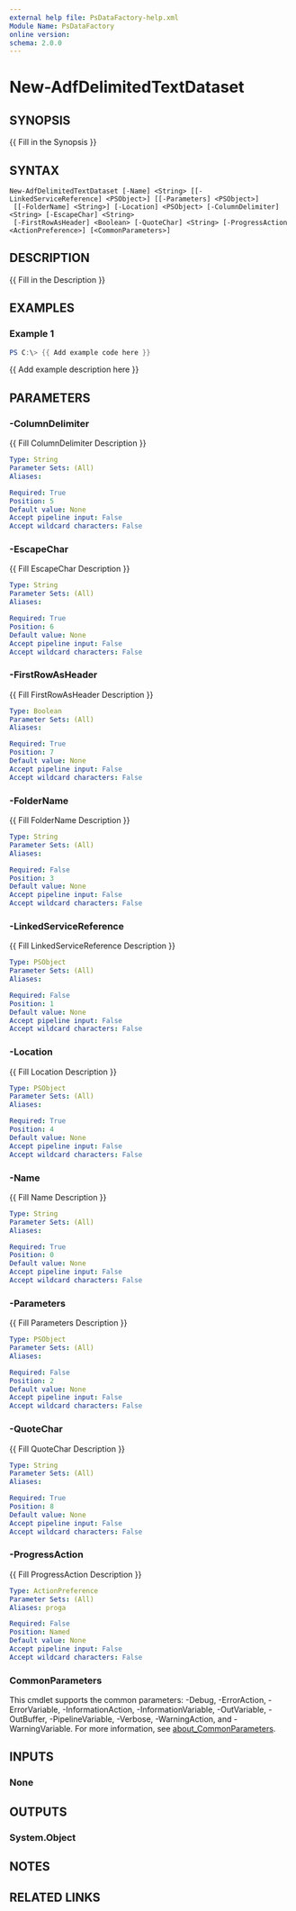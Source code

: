 ```yaml
---
external help file: PsDataFactory-help.xml
Module Name: PsDataFactory
online version:
schema: 2.0.0
---
```


# New-AdfDelimitedTextDataset

## SYNOPSIS
{{ Fill in the Synopsis }}

## SYNTAX

```
New-AdfDelimitedTextDataset [-Name] <String> [[-LinkedServiceReference] <PSObject>] [[-Parameters] <PSObject>]
 [[-FolderName] <String>] [-Location] <PSObject> [-ColumnDelimiter] <String> [-EscapeChar] <String>
 [-FirstRowAsHeader] <Boolean> [-QuoteChar] <String> [-ProgressAction <ActionPreference>] [<CommonParameters>]
```

## DESCRIPTION
{{ Fill in the Description }}

## EXAMPLES

### Example 1
```powershell
PS C:\> {{ Add example code here }}
```

{{ Add example description here }}

## PARAMETERS

### -ColumnDelimiter
{{ Fill ColumnDelimiter Description }}

```yaml
Type: String
Parameter Sets: (All)
Aliases:

Required: True
Position: 5
Default value: None
Accept pipeline input: False
Accept wildcard characters: False
```

### -EscapeChar
{{ Fill EscapeChar Description }}

```yaml
Type: String
Parameter Sets: (All)
Aliases:

Required: True
Position: 6
Default value: None
Accept pipeline input: False
Accept wildcard characters: False
```

### -FirstRowAsHeader
{{ Fill FirstRowAsHeader Description }}

```yaml
Type: Boolean
Parameter Sets: (All)
Aliases:

Required: True
Position: 7
Default value: None
Accept pipeline input: False
Accept wildcard characters: False
```

### -FolderName
{{ Fill FolderName Description }}

```yaml
Type: String
Parameter Sets: (All)
Aliases:

Required: False
Position: 3
Default value: None
Accept pipeline input: False
Accept wildcard characters: False
```

### -LinkedServiceReference
{{ Fill LinkedServiceReference Description }}

```yaml
Type: PSObject
Parameter Sets: (All)
Aliases:

Required: False
Position: 1
Default value: None
Accept pipeline input: False
Accept wildcard characters: False
```

### -Location
{{ Fill Location Description }}

```yaml
Type: PSObject
Parameter Sets: (All)
Aliases:

Required: True
Position: 4
Default value: None
Accept pipeline input: False
Accept wildcard characters: False
```

### -Name
{{ Fill Name Description }}

```yaml
Type: String
Parameter Sets: (All)
Aliases:

Required: True
Position: 0
Default value: None
Accept pipeline input: False
Accept wildcard characters: False
```

### -Parameters
{{ Fill Parameters Description }}

```yaml
Type: PSObject
Parameter Sets: (All)
Aliases:

Required: False
Position: 2
Default value: None
Accept pipeline input: False
Accept wildcard characters: False
```

### -QuoteChar
{{ Fill QuoteChar Description }}

```yaml
Type: String
Parameter Sets: (All)
Aliases:

Required: True
Position: 8
Default value: None
Accept pipeline input: False
Accept wildcard characters: False
```

### -ProgressAction
{{ Fill ProgressAction Description }}

```yaml
Type: ActionPreference
Parameter Sets: (All)
Aliases: proga

Required: False
Position: Named
Default value: None
Accept pipeline input: False
Accept wildcard characters: False
```

### CommonParameters
This cmdlet supports the common parameters: -Debug, -ErrorAction, -ErrorVariable, -InformationAction, -InformationVariable, -OutVariable, -OutBuffer, -PipelineVariable, -Verbose, -WarningAction, and -WarningVariable. For more information, see [about_CommonParameters](http://go.microsoft.com/fwlink/?LinkID=113216).

## INPUTS

### None

## OUTPUTS

### System.Object
## NOTES

## RELATED LINKS
